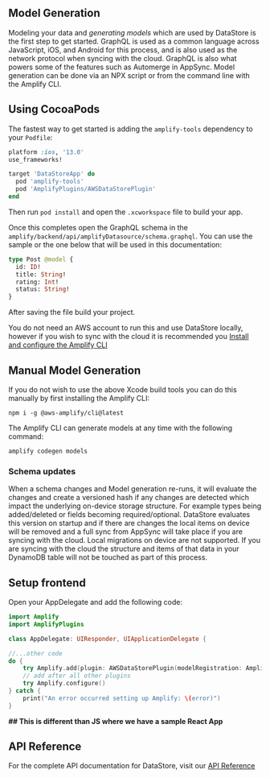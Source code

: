 ## Model Generation

Modeling your data and *generating models* which are used by DataStore is the first step to get started. GraphQL is used as a common language across JavaScript, iOS, and Android for this process, and is also used as the network protocol when syncing with the cloud. GraphQL is also what powers some of the features such as Automerge in AppSync. Model generation can be done via an NPX script or from the command line with the Amplify CLI.

## Using CocoaPods

The fastest way to get started is adding the `amplify-tools` dependency to your `Podfile`:

```ruby
platform :ios, '13.0'
use_frameworks!

target 'DataStoreApp' do
  pod 'amplify-tools'
  pod 'AmplifyPlugins/AWSDataStorePlugin'
end
```

Then run `pod install` and open the `.xcworkspace` file to build your app.

Once this completes open the GraphQL schema in the `amplify/backend/api/amplifyDatasource/schema.graphql`. You can use the sample or the one below that will be used in this documentation:

```graphql
type Post @model {
  id: ID!
  title: String!
  rating: Int!
  status: String!
}
```

After saving the file build your project.

<amplify-callout>

You do not need an AWS account to run this and use DataStore locally, however if you wish to sync with the cloud it is recommended you [Install and configure the Amplify CLI](/cli/start/install)

</amplify-callout>

## Manual Model Generation

If you do not wish to use the above Xcode build tools you can do this manually by first installing the Amplify CLI:

```
npm i -g @aws-amplify/cli@latest
```

The Amplify CLI can generate models at any time with the following command:

```
amplify codegen models
```

### Schema updates

When a schema changes and Model generation re-runs, it will evaluate the changes and create a versioned hash if any changes are detected which impact the underlying on-device storage structure. For example types being added/deleted or fields becoming required/optional. DataStore evaluates this version on startup and if there are changes the local items on device will be removed and a full sync from AppSync will take place if you are syncing with the cloud. Local migrations on device are not supported. If you are syncing with the cloud the structure and items of that data in your DynamoDB table will not be touched as part of this process.

## Setup frontend

Open your AppDelegate and add the following code:

```swift
import Amplify
import AmplifyPlugins

class AppDelegate: UIResponder, UIApplicationDelegate {

//...other code
do {
    try Amplify.add(plugin: AWSDataStorePlugin(modelRegistration: AmplifyModels()))
    // add after all other plugins
    try Amplify.configure()
} catch {
    print("An error occurred setting up Amplify: \(error)")
}
```
**## This is different than JS where we have a sample React App**

## API Reference   

For the complete API documentation for DataStore, visit our [API Reference](https://aws-amplify.github.io/amplify-ios/docs/Classes/DataStoreCategory.html)
